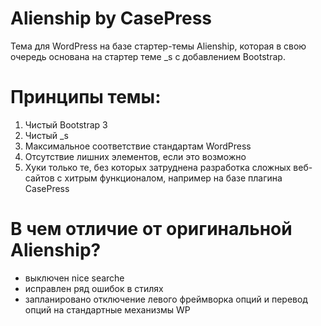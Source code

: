 Alienship by CasePress
============

Тема для WordPress на базе стартер-темы Alienship, которая в свою очередь основана на стартер теме _s с добавлением Bootstrap.

# Принципы темы:
1. Чистый Bootstrap 3
2. Чистый _s
3. Максимальное соответствие стандартам WordPress
4. Отсутствие лишних элементов, если это возможно
5. Хуки только те, без которых затруднена разработка сложных веб-сайтов с хитрым функционалом, например на базе плагина CasePress

# В чем отличие от оригинальной Alienship?
- выключен nice searche
- исправлен ряд ошибок в стилях
- запланировано отключение левого фреймворка опций и перевод опций на стандартные механизмы  WP
